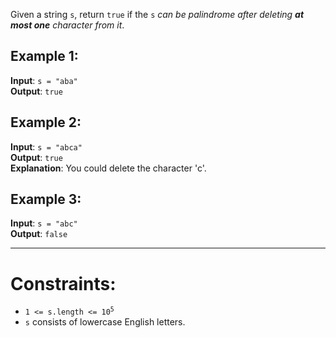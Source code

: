 Given a string `s`, return `true` if the `s` _can be palindrome after deleting **at most one** character from it_.



## Example 1:

**Input**: ```s = "aba"```  
**Output**: ```true```

## Example 2:

**Input**: ```s = "abca"```  
**Output**: ```true```  
**Explanation**: You could delete the character 'c'.

## Example 3:

**Input**: `s = "abc"`  
**Output**: `false`

-----------------------------------

# Constraints:

* <code>1 <= s.length <= 10<sup>5</sup></code>
* `s` consists of lowercase English letters.

